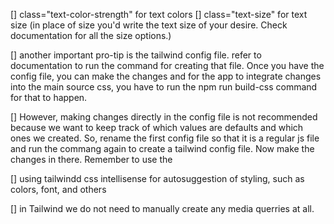 [] class="text-color-strength" for text colors
[] class="text-size" for text size (in place of size you'd write the text size of your desire. Check documentation for all the size options.)

[] another important pro-tip is the tailwind config file. refer to documentation to run the command for creating that file.
Once you have the config file, you can make the changes and for the app to integrate changes into the main source css, you have to run the npm run build-css command for that to happen.

[] However, making changes directly in the config file is not recommended because we want to keep track of which values are defaults and which ones we created.
So, rename the first config file so that it is a regular js file and run the commang again to create a tailwind config file. Now make the changes in there. Remember to use the

[] using tailwindd css intellisense for autosuggestion of styling, such as colors, font, and others

[] in Tailwind we do not need to manually create any media querries at all. 
